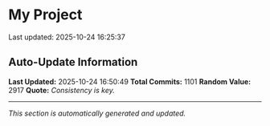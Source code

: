 # My Project


Last updated: 2025-10-24 16:25:37




















































































































































































































































































































































































































































































































































































































































































































































































































































































































































































































































































































































































































































































































































































































































































































































## Auto-Update Information

**Last Updated:** 2025-10-24 16:50:49
**Total Commits:** 1101
**Random Value:** 2917
**Quote:** _Consistency is key._

---
_This section is automatically generated and updated._